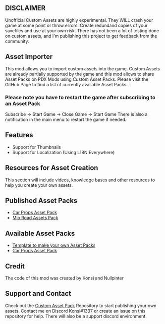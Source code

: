 
## DISCLAIMER

Unofficial Custom Assets are highly experimental. They WILL crash your game at some point or throw errors. Create redundand copies of your savefiles and use at your own risk. There has not been a lot of testing done on custom assets, and I'm publishing this project to get feedback from the community.


## Asset Importer
This mod allows you to import custom assets into the game. Custom Assets are already partially supported by the game and this mod allows to share Asset Packs on PDX Mods using Custom Asset Packs. Please visit the GitHub Page to find a list of currently available Asset Packs.


### Please note you have to restart the game after subscribing to an Asset Pack
Subscribe -> Start Game -> Close Game -> Start Game
There is also a notification in the main menu to restart the game if needed.


## Features
- Support for Thumbnails
- Support for Localization (Using L18N Everywhere)

## Resources for Asset Creation
This section will include videos, knowledge bases and other resources to help you create your own assets.

## Published Asset Packs
- [Car Props Asset Pack](https://mods.paradoxplaza.com/mods/78904/Windows)
- [Mio Road Assets Pack](https://mods.paradoxplaza.com/mods/78908/Windows)


## Available Asset Packs
- [Template to make your own Asset Packs](https://github.com/kosch104/CS2-CustomAssetPack)
- [Car Props Asset Pack](https://github.com/kosch104/CS2AP-CarProps)


## Credit
The code of this mod was created by Konsi and Nullpinter

## Support and Contact
Check out the [Custom Asset Pack](https://github.com/kosch104/CS2-CustomAssetPack) Repository to start publishing your own assets.
Contact me on Discord Konsi#1337 or create an issue on this repository for help. There will also be a support discord environment.